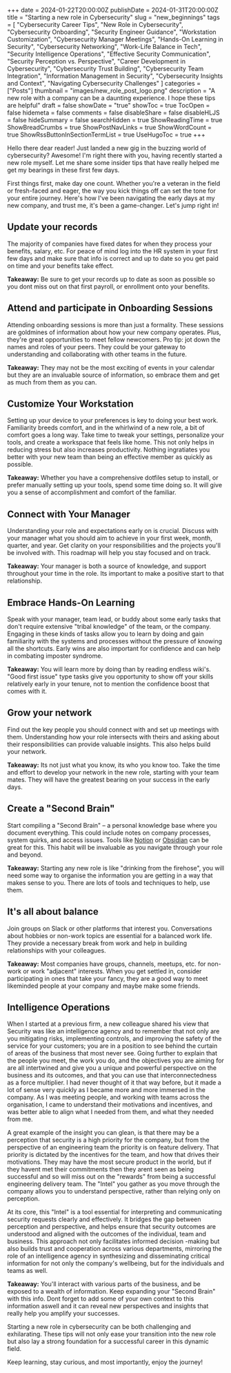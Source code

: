 +++
date = 2024-01-22T20:00:00Z
publishDate = 2024-01-31T20:00:00Z
title = "Starting a new role in Cybersecurity"
slug = "new_beginnings"
tags = [
  "Cybersecurity Career Tips",
  "New Role in Cybersecurity",
  "Cybersecurity Onboarding",
  "Security Engineer Guidance",
  "Workstation Customization",
  "Cybersecurity Manager Meetings",
  "Hands-On Learning in Security",
  "Cybersecurity Networking",
  "Work-Life Balance in Tech",
  "Security Intelligence Operations",
  "Effective Security Communication",
  "Security Perception vs. Perspective",
  "Career Development in Cybersecurity",
  "Cybersecurity Trust Building",
  "Cybersecurity Team Integration",
  "Information Management in Security",
  "Cybersecurity Insights and Context",
  "Navigating Cybersecurity Challenges"
]
categories = ["Posts"]
thumbnail = "images/new_role_post_logo.png"
description = "A new role with a company can be a daunting experience. I hope these tips are helpful"
draft = false
showDate = "true"
showToc = true
TocOpen = false
hidemeta = false
comments = false
disableShare = false
disableHLJS = false
hideSummary = false
searchHidden = true
ShowReadingTime = true
ShowBreadCrumbs = true
ShowPostNavLinks = true
ShowWordCount = true
ShowRssButtonInSectionTermList = true
UseHugoToc = true
+++

Hello there dear reader! Just landed a new gig in the buzzing world of cybersecurity? Awesome! I'm right there with you, having recently
started a new role myself. Let me share some insider tips that have really helped me get my bearings in these first few days.

First things first, make day one count. Whether you're a veteran in the field or fresh-faced and eager, the way you kick
things off can set the tone for your entire journey. Here's how I've been navigating the early days at
my new company, and trust me, it's been a game-changer. Let's jump right in!

## Update your records

The majority of companies have fixed dates for when they process your benefits, salary, etc. For peace of mind log
into the HR system in your first few days and make sure that info is correct and up to date so you get paid on time and your benefits take
effect.

__Takeaway:__ Be sure to get your records up to date as soon as possible so you dont miss out on that first payroll, or
enrollment onto your benefits.

## Attend and participate in Onboarding Sessions

Attending onboarding sessions is more than just a formality. These sessions are goldmines of information about how your
new company operates. Plus, they're great opportunities to meet fellow newcomers. Pro tip: jot down the names and roles
of your peers. They could be your gateway to understanding and collaborating with other teams in the future.

__Takeaway:__ They may not be the most exciting of events in your calendar but they are an invaluable source of information, so
embrace them and get as much from them as you can.

## Customize Your Workstation

Setting up your device to your preferences is key to doing your best work. Familiarity breeds comfort, and in the
whirlwind of a new role, a bit of comfort goes a long way. Take time to tweak your settings, personalize your tools,
and create a workspace that feels like home. This not only helps in reducing stress but also increases productivity.
Nothing ingratiates you better with your new team than being an effective member as quickly as possible.

__Takeaway:__ Whether you have a comprehensive dotfiles setup to install, or prefer manually setting up your tools,
spend some time doing so. It will give you a sense of accomplishment and comfort of the familiar.

## Connect with Your Manager

Understanding your role and expectations early on is crucial. Discuss with your manager what you should aim to achieve
in your first week, month, quarter, and year. Get clarity on your responsibilities and the projects you'll be involved
with. This roadmap will help you stay focused and on track.

__Takeaway:__ Your manager is both a source of knowledge, and support throughout your time in the role. Its important to
make a positive start to that relationship.

## Embrace Hands-On Learning

Speak with your manager, team lead, or buddy about some early tasks that don't require extensive "tribal knowledge" of
the team, or the company. Engaging in these kinds of tasks allow you to learn by doing and gain familiarity with the systems and processes
 without the pressure of knowing all the shortcuts. Early wins are also important for confidence and can help in combating imposter syndrome.

__Takeaway:__  You will learn more by doing than by reading endless wiki's. "Good first issue" type tasks give you
opportunity to show off your skills relatively early in your tenure, not to mention the confidence boost that comes
with it.

## Grow your network

Find out the key people you should connect with and set up meetings with them. Understanding how your role intersects
with theirs and asking about their responsibilities can provide valuable insights. This also helps build your
 network.

__Takeaway:__ Its not just what you know, its who you know too. Take the time and effort to develop your network in the new role,
starting with your team mates. They will have the greatest bearing on your success in the early days.

## Create a "Second Brain"

Start compiling a "Second Brain" – a personal knowledge base where you document everything. This could include notes on
company processes, system quirks, and access issues. Tools like [Notion](https://www.notion.so) or [Obsidian](https://obsidian.md/)
can be great for this. This habit will be invaluable as you navigate through your role and beyond.

__Takeaway:__ Starting any new role is like "drinking from the firehose", you will need some way to organise the information
you are getting in a way that makes sense to you. There are lots of tools and techniques to help, use them.

## It's all about balance

Join groups on Slack or other platforms that interest you. Conversations about hobbies or non-work topics are essential
for a balanced work life. They provide a necessary break from work and help in building relationships with your colleagues.

__Takeaway:__ Most companies have groups, channels, meetups, etc. for non-work or work "adjacent" interests. When
you get settled in, consider participating in ones that take your fancy, they are a good way to meet
likeminded people at your company and maybe make some friends.

## Intelligence Operations

When I started at a previous firm, a new colleague shared his view that Security was like an intelligence agency and to remember that
not only are you mitigating risks, implementing controls, and improving the safety of the service for your customers; you are in a position
to see behind the curtain of areas of the business that most never see. Going further to explain that the people you meet,
the work you do, and the objectives you are aiming for are all intertwined and give you a unique and powerful
perspective on the business and its outcomes, and that you can use that interconnectedness as a force multiplier.
I had never thought of it that way before, but it made a lot of sense very quickly as I became more and more immersed in the company. As I was
meeting people, and working with teams across the organisation, I came to understand their motivations and incentives, and was better able to align what
I needed from them, and what they needed from me.

A great example of the insight you can glean, is that there may be a perception that security is a high priority
for the company, but from the perspective of an engineering team the priority is on feature delivery. That priority is dictated by the
incentives for the team, and how that drives their motivations. They may have the most secure product in the world, but if they havent met
their commitments then they arent seen as being successful and so will miss out on the "rewards" from being a successful engineering delivery team.
The "Intel" you gather as you move through the company allows you to understand perspective, rather than relying only on perception.

At its core, this "Intel" is a tool essential for interpreting and communicating security requests clearly and effectively.
It bridges the gap between perception and perspective, and helps ensure that security outcomes are understood
and aligned with the outcomes of the individual, team and business. This approach not only facilitates informed decision
-making but also builds trust and cooperation across various departments, mirroring the role of an intelligence agency in
synthesizing and disseminating critical information for not only the company's wellbeing, but for the individuals and teams as well.

__Takeaway:__ You'll interact with various parts of the business, and be exposed to a wealth of information. Keep expanding
your "Second Brain" with this info. Dont forget to add some of your own context to this information aswell and it can reveal new
perspectives and insights that really help you amplify your successes.

Starting a new role in cybersecurity can be both challenging and exhilarating. These tips will
not only ease your transition into the new role but also lay a strong foundation for a successful career in this dynamic
field.

Keep learning, stay curious, and most importantly, enjoy the journey!

